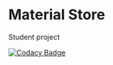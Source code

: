 # Material Store
Student project

[![Codacy Badge](https://api.codacy.com/project/badge/Grade/0bb058c7a9cc465983882bb2ca036c83)](https://www.codacy.com/manual/pitchounvivi/material-store?utm_source=github.com&amp;utm_medium=referral&amp;utm_content=pitchounvivi/material-store&amp;utm_campaign=Badge_Grade)
